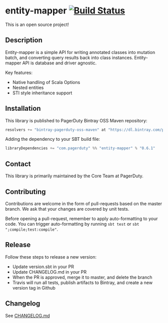 # entity-mapper [![Build Status](https://travis-ci.org/PagerDuty/entity-mapper.svg?branch=master)](https://travis-ci.org/PagerDuty/entity-mapper/builds)

This is an open source project!

## Description

Entity-mapper is a simple API for writing annotated classes into mutation batch, and converting query results back into class instances. Entity-mapper API is database and driver agnostic.

Key features:
 * Native handling of Scala Options
 * Nested entities
 * STI style inheritance support

## Installation

This library is published to PagerDuty Bintray OSS Maven repository:
```scala
resolvers += "bintray-pagerduty-oss-maven" at "https://dl.bintray.com/pagerduty/oss-maven"
```

Adding the dependency to your SBT build file:
```scala
libraryDependencies += "com.pagerduty" %% "entity-mapper" % "0.6.1"
```

## Contact

This library is primarily maintained by the Core Team at PagerDuty.

## Contributing

Contributions are welcome in the form of pull-requests based on the master branch. We ask that your changes are covered by unit tests.

Before opening a pull-request, remember to apply auto-formatting to your code. You can trigger auto-formatting by running `sbt test` or `sbt ";compile;test:compile"`.

## Release

Follow these steps to release a new version:
 - Update version.sbt in your PR
 - Update CHANGELOG.md in your PR
 - When the PR is approved, merge it to master, and delete the branch
 - Travis will run all tests, publish artifacts to Bintray, and create a new version tag in Github

## Changelog

See [CHANGELOG.md](./CHANGELOG.md)
